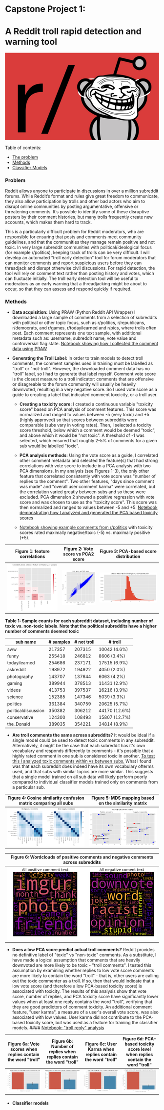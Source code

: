 # Capstone Project 1:
# A Reddit troll rapid detection and warning tool

<p align="center">
  <img img src="./assets/181108_troll.jpg" width="600"/>
</p>

Table of contents:
- [The problem](#problem)
- [Methods](#methods)
- [Classifier Models](#classifier-models)



### Problem
Reddit allows anyone to participate in discussions in over a million subreddit forums. While Reddit’s format and rules give great freedom to communicate, they also allow participation by trolls and other bad actors who aim to disrupt online communities by posting argumentative, offensive or threatening comments. It‘s possible to identify some of these disruptive posters by their comment histories, but many trolls frequently create new accounts, which makes them hard to track.

This is a particularly difficult problem for Reddit moderators, who are responsible for ensuring that posts and comments meet community guidelines, and that the communities they manage remain positive and not toxic. In very large subreddit communities with political/ideological focus (for example r/politics), keeping track of trolls can be very difficult. I will develop an automated “troll early detection” tool for forum moderators that can monitor comments and report suspicious users before they can threadjack and disrupt otherwise civil discussions. For rapid detection, the tool will rely on comment text rather than posting history and votes, which can fluctuate initially. The troll early detection tool will be useful to moderators as an early warning that a threadjacking might be about to occur, so that they can assess and respond quickly if required.

### Methods
- **Data acquisition:** Using PRAW (Python Reddit API Wrapper) I downloaded a large sample of comments from a selection of subreddits with political or other topic focus, such as r/politics, r/republicans, r/democrats, and r/games, r/todayilearned and r/pics, where trolls often post. Each comment represents one text sample, with additional metadata such as: username, subreddit name, vote value and controversial flag state. [Notebook showing how I collected the comment data using PRAW](reddit_collect_comments_v1.ipynb)

- **Generating the Troll Label:** In order to train models to detect troll comments, the comment samples used in training must be labelled as "troll" or "not-troll". However, the downloaded comment data has no "troll" label, so I had to generate that label myself. Comment vote score is the closest measure to a troll indicator: comments that are offensive or disagreable to the forum community will usually be heavily downvoted, resulting in a very negative score. So I used vote score as a guide to creating a label that indicated comment toxcicity, or a troll user.
  
  - **Creating a toxicity score:**  I created a continuous variable "toxicity score" based on PCA analysis of comment features. This score was normalized and ranged to values between -5 (very toxic) and +5 (highly approved) so that scores between subreddits were comparable (subs vary in voting rates). Then, I selected a toxicity score threshold, below which a comment would be deemed "toxic", and above which it would be "not toxic". A threshold of -1 was selected, which ensured that roughly 2-5% of comments for a given sub would be labelled "toxic".

  - **PCA analysis methods:** Using the vote score as a guide, I correlated other comment metadata and selected the feature(s) that had strong correlations with vote score to include in a PCA analysis with two PCA dimensions. In my analysis (see Figures 1-3), the only other feature that correlated consistently with vote score was "number of replies to the comment". Two other features, "days since comment was made" and "overall user comment karma" were correlated, but the correlation varied greatly between subs and so these were excluded. PCA dimension 2 showed a positive regression with vote score and was chosen to use as the "toxicity score". This score was then normalized and ranged to values between -5 and +5. [Notebook demonstrating how I analyzed and generated the PCA based toxicity scores](reddit_generate_PCA_score_v1.ipynb)
 
  - [Notebook showing example comments from r/politics](reddit_PCA_score_analysis.ipynb) with toxicity scores rated maximally negative/toxic (-5) vs. maximally positive (+5). 



| Figure 1: feature correlations | Figure 2: Vote score vs PCA2 score | Figure 3: PCA-based score distribution |
| -- | -- | -- | 
| ![feature correlations](./assets/feature_correlations.png) | ![Vote score vs PCA2 score](./assets/vote_score_vs_pca2.png) | ![PCA-based score distribution](./assets/pca_score_distribution.png)  |


**Table 1: Sample counts for each subreddit dataset, including number of toxic vs. non-toxic labels. Note that the political subreddits have a higher number of comments deemed toxic**

| sub name | # samples | # not troll | # troll |
| -- | -- | -- | -- |
| aww | 217357 | 207315 | 10042 (4.6%) |
| funny | 255418 | 246812 | 8606 (3.4%) |
| todayilearned | 254686 | 237171 | 17515 (6.9%) |
| askreddit | 198972 | 194922 | 4050 (2.0%) |
| photography | 143707 | 137644 | 6063 (4.2%) |
| gaming | 389944 | 378513 | 11431 (2.9%) |
| videos | 413753 | 397537 | 16216 (3.9%) |
| science | 152385 | 147346 | 5039 (3.3%) |
| politics | 361384 | 340759 | 20625 (5.7%) |
| politicaldiscussion | 350382 | 306212 | 44170 (12.6%) |
| conservative | 124300 | 108493 | 15807 (12.7%) |
| the_Donald | 389035 | 354221 | 34814 (8.9%) |



- **Are troll comments the same across subreddits?** It would be ideal if a single model could be used to detect toxic comments in any subreddit. Alternatively, it might be the case that each subreddit has it's own vocabulary and responds differently to comments - it's possible that a highly rated comment in one sub is considered toxic in another. [To test this I analyzed toxic comments within vs between subs.](reddit_intersub_analysis_data_story.ipynb) What I found was that each subreddit does indeed have its own vocabulary ofterms used, and that subs with similar topics are more similar. This suggests that a single model trained on all sub data will likely perform poorly compared to individual classifier models trained only on comments from a particular sub.

| Figure 4: Cosine similarity confusion matrix comparing all subs | Figure 5: MDS mapping based on the similarity matrix |
| -- | -- | 
| ![confusion](./assets/intersub_conf_mx.png) | ![MDS map](./assets/intersub_MDS_map.png) |

| Figure 6: Wordclouds of positive comments and negative comments across subreddits  |
| -- |  
| ![comment wordclouds](./assets/positive_vs_negative_comment_text_wordclouds.png)|



  - **Does a low PCA score predict actual troll comments?** Reddit provides no definitive label of "toxic" vs "non-toxic" comments. As a substitute, I have made a logical assumption that comments that are heavily downvoted are more likely to be toxic - "troll comments". I tested this assumption by examining whether replies to low vote score comments are more likely to contain the word "troll" - that is, other users are calling out the toxic commenter as a troll. If so, then that would indicate that a low vote score (and therefore a low PCA-based toxicity score) is associated with toxicity. The results of this analysis show that vote score, number of replies, and PCA toxicity score have significantly lower values when at least one reply contains the word "troll", verifying that they are good predictors of comment toxicity. An additional comment feature, "user karma", a measure of a user's overall vote score, was also associated with low values. User karma did not contribute to the PCA-based toxicity score, but was used as a feature for training the classifier models. #### [Notebook: "troll reply" analysis](reddit_reply_to_troll_analysis_v9.ipynb)

 | Figure 6a: Vote scores when replies contain the word "troll" | Figure 6b: Number of replies when replies contain the word "troll" | Figure 6c: User Karma when replies contain the word "troll" | Figure 6d: PCA-based toxicity score level when replies contain the word "troll" |
| -- | -- | -- | -- | 
| ![troll words vs vote score](./assets/trollwords_vs_vote_score.png) | ![troll words vs num replies](./assets/troll_words_vs_num_replies.png) | ![troll words vs user karma](./assets/troll_words_vs_user_karma.png) | ![troll words vs PCA score](./assets/troll_words_vs_PCA_score.png) |


  - #### Classifier models


